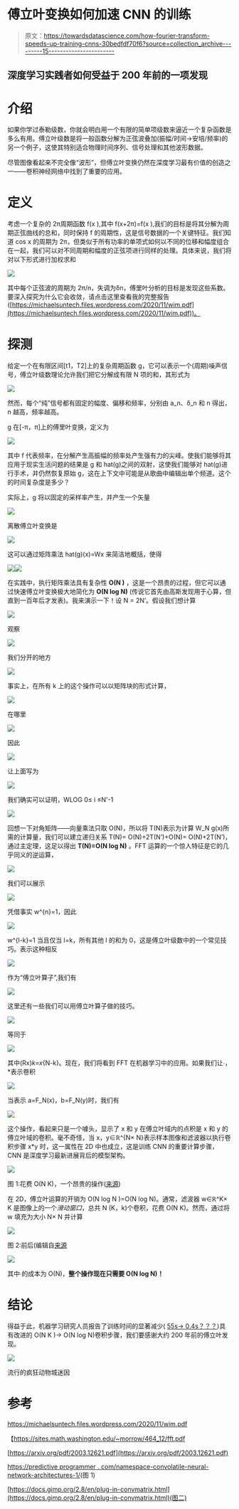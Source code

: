 # 傅立叶变换如何加速 CNN 的训练

> 原文：<https://towardsdatascience.com/how-fourier-transform-speeds-up-training-cnns-30bedfdf70f6?source=collection_archive---------15----------------------->

## 深度学习实践者如何受益于 200 年前的一项发现

# 介绍

如果你学过泰勒级数，你就会明白用一个有限的简单项级数来逼近一个复杂函数是多么有用。傅立叶级数是将一般函数分解为正弦波叠加(振幅/时间→安培/频率)的另一个例子，这使其特别适合物理时间序列、信号处理和其他波形数据。

尽管图像看起来不完全像“波形”，但傅立叶变换仍然在深度学习最有价值的创造之一——卷积神经网络中找到了重要的应用。

# 定义

考虑一个复杂的 2π周期函数 f(x ),其中 f(x+2π)=f(x ),我们的目标是将其分解为周期正弦曲线的总和，同时保持 f 的周期性，这是信号数据的一个关键特征。我们知道 cos x 的周期为 2π，但类似于所有功率的单项式如何以不同的位移和幅度组合在一起，我们可以对不同周期和幅度的正弦项进行同样的处理。具体来说，我们将对以下形式进行加权求和

![](img/38b2ebbe4ad949f32654f220875b4623.png)

其中每个正弦波的周期为 2π/n，失调为δn，傅里叶分析的目标是发现这些系数。要深入探究为什么它会收敛，请点击这里查看我的完整报告([https://michaelsuntech.files.wordpress.com/2020/11/wim.pdf](https://michaelsuntech.files.wordpress.com/2020/11/wim.pdf))。

# 探测

给定一个在有限区间[t1，T2]上的复杂周期函数 g，它可以表示一个(周期)噪声信号，傅立叶级数理论允许我们把它分解成有限 N 项的和，其形式为

![](img/7bfa652ad7c3097e46c0ec796d39752d.png)

然而，每个“纯”信号都有固定的幅度、偏移和频率，分别由 a_n、δ_n 和 n 得出，n 越高，频率越高。

g 在[-π，π]上的傅里叶变换，定义为

![](img/f7c1bc16c24caefe88c14e11698e6fd1.png)

其中 f 代表频率，在分解产生高振幅的频率处产生强有力的尖峰。使我们能够将其应用于现实生活问题的结果是 g 和 hat(g)之间的双射，这使我们能够对 hat(g)进行手术，并仍然恢复原始 g，这在上下文中可能是从歌曲中编辑出单个频道。这个的时间复杂度是多少？

实际上，g 将以固定的采样率产生，并产生一个矢量

![](img/182642482d558d9d46e3ebfb391b1ead.png)

离散傅立叶变换是

![](img/46e299ca7596ee2b3e665ddab15e9d21.png)

这可以通过矩阵乘法 hat(g)(x)=Wx 来简洁地概括，使得

![](img/e67f4e375873e796d219030048fe3fea.png)![](img/fe7fef80bc0a28be74398cd724f7f961.png)

在实践中，执行矩阵乘法具有复杂性 **O(N )** ，这是一个昂贵的过程，但它可以通过快速傅立叶变换极大地简化为 **O(N log N)** (传说它首先由高斯发现用于心算，但直到一百年后才发表)。我来演示一下！设 N = 2N’。假设我们想计算

![](img/0311fc583cd2d6308d6faa5e1f34dcbc.png)

观察

![](img/8c053bbda463137ffd4d2b3f2e2caa9c.png)

我们分开的地方

![](img/75f9da10e45c3d02e951f1b7fa2eaf1b.png)

事实上，在所有 k 上的这个操作可以以矩阵块的形式计算，

![](img/e0fc6c9d675f0660b6a239e544735fc0.png)

在哪里

![](img/5b9be846d0987a95a34bda08690767ec.png)

因此

![](img/3c2569f149a3f16527208c1634bf9952.png)

让上面写为

![](img/9532282969fa7d460f72a3c3ff25ca7d.png)

我们确实可以证明，WLOG 0≤ i ≤N'-1

![](img/d6efdb4690b3fa2e870def2accb100ba.png)

回想一下对角矩阵——向量乘法只取 O(N)，所以将 T(N)表示为计算 W_N g(x)所需的计算量，我们可以建立递归关系 T(N)= O(N)+2T(N’)+O(N)= O(N)+2T(N’)，通过主定理，这足以得出 **T(N)=O(N log N)** 。FFT 运算的一个惊人特征是它的几乎同义的逆运算，

![](img/be7ae5845ed486ef7d2b49e1445b8750.png)

我们可以展示

![](img/557e1876ae59ae0cfd596fe4b289d7d6.png)

凭借事实 w^{n}=1，因此

![](img/2b0b29427bb26faa4f8b9b1cff7fe4c6.png)

w^{l-k}=1 当且仅当 l=k，所有其他 l 的和为 0，这是傅立叶级数中的一个常见技巧。表示这种相反

![](img/e5c185a29c04ccc7a4442fd6771a8078.png)

作为“傅立叶算子”,我们有

![](img/39b074d3eb2fb2008e66add025a17ca5.png)

这里还有一些我们可以用傅立叶算子做的技巧。

![](img/a797669af48ccfefd894f574d2420380.png)

等同于

![](img/6f7f83fb1ec25cd3f292af839b7dec61.png)

其中(Rx)_k=x_{N-k}。现在，我们将看到 FFT 在机器学习中的应用。如果我们让∙，*表示卷积

![](img/0e9dc35ac07ef7fe2ba177e474a452d2.png)

当表示 a=F_N(x)，b=F_N(y)时，我们有

![](img/d497e91765645fd8ca25de890d979f19.png)

这个操作，看起来只是一个噱头，显示了 x 和 y 在傅立叶域内的点积是 x 和 y 的傅立叶域的卷积。毫不奇怪，当 x，y∈ℝ^{N× N}表示样本图像和滤波器以执行卷积步骤 x*y 时，这一属性在 2D 中也成立，这是训练 CNN 的重要计算步骤，CNN 是深度学习最新进展背后的模型架构。

![](img/9d70474f0f0e45ae0cab7f2c935e9b73.png)

图 1:花费 O(N K)，一个昂贵的操作([来源](https://predictiveprogrammer.com/famous-convolutional-neural-network-architectures-1/))

在 2D，傅立叶运算的开销为 O(N log N )=O(N log N)。通常，滤波器 w∈ℝ^K× K 是图像上的一个*滑动窗口*，总共 N (K，k)个卷积，花费 O(N K)。然而，通过将 w 填充为大小 N× N 并计算

![](img/cc1c450aef8edff58767cab11c1cb3e0.png)

图 2:前后(编辑自[来源](https://docs.gimp.org/2.8/en/plug-in-convmatrix.html)

![](img/a4dae7152d30bdb780d9351492c97052.png)

其中∙的成本为 O(N)，**整个操作现在只需要 O(N log N)！**

# 结论

得益于此，机器学习研究人员报告了训练时间的显著减少( [55s→ 0.4s？？？](https://stackoverflow.com/questions/50453981/implement-2d-convolution-using-fft/50506681))具有改进的 O(N K )→ O(N log N)卷积步骤，我们要感谢大约 200 年前的傅立叶发现。

![](img/5deedb69aac793ee97bcc8df1e9283a4.png)

流行的疯狂动物城迷因

# 参考

https://michaelsuntech.files.wordpress.com/2020/11/wim.pdf

【https://sites.math.washington.edu/~morrow/464_12/fft.pdf 

[https://arxiv.org/pdf/2003.12621.pdf](https://arxiv.org/pdf/2003.12621.pdf)

[https://predictive programmer . com/namespace-convolatile-neural-network-architectures-1/](https://predictiveprogrammer.com/famous-convolutional-neural-network-architectures-1/)(图 1)

[https://docs.gimp.org/2.8/en/plug-in-convmatrix.html](https://docs.gimp.org/2.8/en/plug-in-convmatrix.html)(图二)